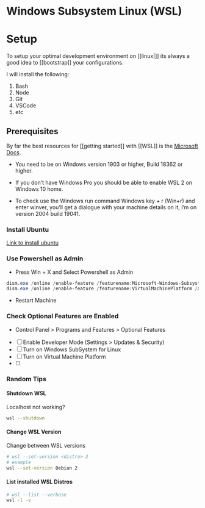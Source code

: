 # Windows Subsystem Linux (WSL)


# Setup

To setup your optimal development environment on [[linux|]] its always a good idea to [[bootstrap]] your configurations.

I will install the following:

1. Bash
2. Node
3. Git
4. VSCode
5. etc


## Prerequisites

By far the best resources for [[getting started]] with [[WSL]] is the [Microsoft Docs](https://docs.microsoft.com/en-us/windows/wsl/install-win10).

- You need to be on Windows version 1903 or higher, Build 18362 or higher.

- If you don’t have Windows Pro you should be able to enable WSL 2 on Windows 10 home.

- To check use the Windows run command Windows key + r (Win+r) and enter winver, you’ll get a dialogue with your machine details on it, I’m on version 2004 build 19041.

### Install Ubuntu

[Link to install ubuntu](https://aka.ms/wslstore)

### Use Powershell as Admin

- Press Win + X and Select Powershell as Admin

```powershell
dism.exe /online /enable-feature /featurename:Microsoft-Windows-Subsystem-Linux /all /norestart
dism.exe /online /enable-feature /featurename:VirtualMachinePlatform /all /norestart
```

- Restart Machine

### Check Optional Features are Enabled

- Control Panel > Programs and Features > Optional Features

- [ ] Enable Developer Mode (Settings > Updates & Security)
- [ ] Turn on Windows SubSystem for Linux
- [ ] Turn on Virtual Machine Platform
- [ ] 



### Random Tips

#### Shutdown WSL

Localhost not working?

```bash
wsl --shutdown
```

#### Change WSL Version

Change between WSL versions

```bash
# wsl --set-version <distro> 2
# example
wsl --set-version Debian 2
```

#### List installed WSL Distros

```bash
# wsl --list --verbose
wsl -l -v
```

